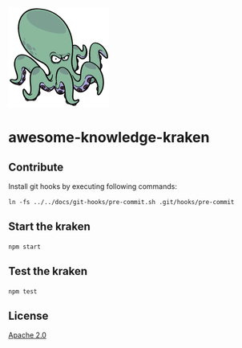![image](./docs/logo.png)

awesome-knowledge-kraken
======

## Contribute
Install git hooks by executing following commands:
```
ln -fs ../../docs/git-hooks/pre-commit.sh .git/hooks/pre-commit
```

## Start the kraken
```npm start```

## Test the kraken
```npm test```

## License
[Apache 2.0](LICENSE)